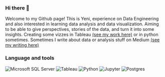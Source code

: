 ### Hi there 👋

Welcome to my Github page! This is Yeni, experience on Data Engineering and also interested in learning data analysis and data visualization. Aiming to be able to give perspectives, stories of the data, and turn it into some insights. Creating some vizzes in Tableau <a href="https://public.tableau.com/app/profile/jeni.w4472/vizzes">(see my work here)</a> or in python sometimes. Sometimes I write about data or analysis stuff on Medium <a href="https://medium.com/@jeniiew">(see my writing here)</a>

### Language and tools
<p align="left">
  <img src="https://camo.githubusercontent.com/50976ee31a1680806b849425ef99a9115f357b886d9f97a8b102200bdab3921e/68747470733a2f2f696d672e736869656c64732e696f2f62616467652f4d6963726f736f667425323053514c2532305365727665722d3030383439393f7374796c653d666f722d7468652d6261646765266c6f676f3d6d6963726f736f667425323073716c253230736572766572266c6f676f436f6c6f723d7768697465" alt="Microsoft SQL Server">
  <img src="https://camo.githubusercontent.com/fe1cfe4cc856e6b6880e0dc126ac45536c72fbe79bea6df9d74061b4d539cabe/68747470733a2f2f696d672e736869656c64732e696f2f62616467652f5461626c6561752d3961313031383f7374796c653d666f722d7468652d6261646765266c6f676f3d5461626c656175266c6f676f436f6c6f723d7768697465" alt="Tableau">
  <img src="https://camo.githubusercontent.com/0973c11207c54558cf5cc3f2a4ad68fc40d7b71020675d18041ffa6714182ab5/68747470733a2f2f696d672e736869656c64732e696f2f62616467652f707974686f6e2d3030303030303f7374796c653d666f722d7468652d6261646765266c6f676f3d707974686f6e266c6f676f436f6c6f723d7768697465" alt="Python">
  <img src="https://camo.githubusercontent.com/1b4437e263c39f70af2288059c5df8d730912a8dc5a31e6f1bed354d38e76c81/68747470733a2f2f696d672e736869656c64732e696f2f62616467652f6a7570797465722d2532336332613434342e7376673f7374796c653d666f722d7468652d6261646765266c6f676f3d6a757079746572266c6f676f436f6c6f723d7768697465" alt="Jupyter">
  <img src="https://camo.githubusercontent.com/4c44ae902244265b91e6c0433848973429c97f0e4f7ee8d20d28e74e1ded5850/68747470733a2f2f696d672e736869656c64732e696f2f62616467652f706f7374677265732d2532333030343437632e7376673f7374796c653d666f722d7468652d6261646765266c6f676f3d706f737467726573716c266c6f676f436f6c6f723d7768697465" alt="Postgres">
</p>
<!--
**jeeenss/jeeenss** is a ✨ _special_ ✨ repository because its `README.md` (this file) appears on your GitHub profile.

Here are some ideas to get you started:

- 🔭 I’m currently working on ...
- 🌱 I’m currently learning ...
- 👯 I’m looking to collaborate on ...
- 🤔 I’m looking for help with ...
- 💬 Ask me about ...
- 📫 How to reach me: ...
- 😄 Pronouns: ...
- ⚡ Fun fact: ...
-->

